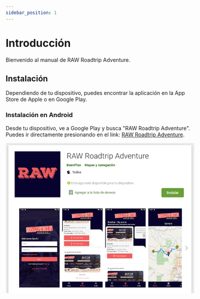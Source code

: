 ```yaml
---
sidebar_position: 1
---
```


# Introducción

Bienvenido al manual de RAW Roadtrip Adventure.

## Instalación

Dependiendo de tu dispositivo, puedes encontrar la aplicación en la App Store de Apple o en Google Play.

### Instalación en Android

Desde tu dispositivo, ve a Google Play y busca "RAW Roadtrip Adventure". Puedes ir directamente presionando en el link: [RAW Roadtrip Adventure](https://play.google.com/store/apps/details?id=com.raw.roadtrip).

![Instalación en Android](/img/tutorial/android_install.png)
